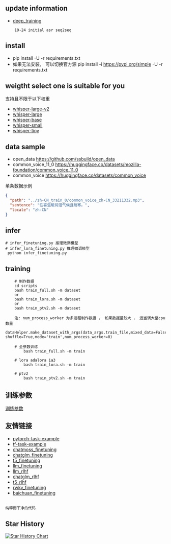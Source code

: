 ## update information
   - [deep_training](https://github.com/ssbuild/deep_training)

```text
    10-24 initial asr seq2seq
```
   

## install
  - pip install -U -r requirements.txt
  - 如果无法安装， 可以切换官方源 pip install -i https://pypi.org/simple -U -r requirements.txt



## weigtht select one is suitable for you
支持且不限于以下权重    
- [whisper-large-v2](https://huggingface.co/openai/whisper-large-v2)
- [whisper-large](https://huggingface.co/openai/whisper-large)
- [whisper-base](https://huggingface.co/openai/whisper-base)
- [whisper-small](https://huggingface.co/openai/whisper-small)
- [whisper-tiny](https://huggingface.co/openai/whisper-tiny)

## data sample
- open_data https://github.com/ssbuild/open_data
- common_voice_11_0 https://huggingface.co/datasets/mozilla-foundation/common_voice_11_0
- common_voice https://huggingface.co/datasets/common_voice
   
单条数据示例
```json
{
  "path": "../zh-CN_train_0/common_voice_zh-CN_33211332.mp3",
  "sentence": "性喜温暖润湿气候且耐寒。",
  "locale": "zh-CN"
}
```



## infer
    # infer_finetuning.py 推理微调模型
    # infer_lora_finetuning.py 推理微调模型
     python infer_finetuning.py



## training
```text
    # 制作数据
    cd scripts
    bash train_full.sh -m dataset 
    or
    bash train_lora.sh -m dataset 
    or
    bash train_ptv2.sh -m dataset 
    
    注: num_process_worker 为多进程制作数据 ， 如果数据量较大 ， 适当调大至cpu数量
    dataHelper.make_dataset_with_args(data_args.train_file,mixed_data=False, shuffle=True,mode='train',num_process_worker=0)
    
    # 全参数训练 
        bash train_full.sh -m train
        
    # lora adalora ia3 
        bash train_lora.sh -m train
        
    # ptv2
        bash train_ptv2.sh -m train
```
   

## 训练参数
[训练参数](args.MD)

## 友情链接

- [pytorch-task-example](https://github.com/ssbuild/pytorch-task-example)
- [tf-task-example](https://github.com/ssbuild/tf-task-example)
- [chatmoss_finetuning](https://github.com/ssbuild/chatmoss_finetuning)
- [chatglm_finetuning](https://github.com/ssbuild/chatglm_finetuning)
- [t5_finetuning](https://github.com/ssbuild/t5_finetuning)
- [llm_finetuning](https://github.com/ssbuild/llm_finetuning)
- [llm_rlhf](https://github.com/ssbuild/llm_rlhf)
- [chatglm_rlhf](https://github.com/ssbuild/chatglm_rlhf)
- [t5_rlhf](https://github.com/ssbuild/t5_rlhf)
- [rwkv_finetuning](https://github.com/ssbuild/rwkv_finetuning)
- [baichuan_finetuning](https://github.com/ssbuild/baichuan_finetuning)

## 
    纯粹而干净的代码

## Star History

[![Star History Chart](https://api.star-history.com/svg?repos=ssbuild/asr_seq2seq_finetuning&type=Date)](https://star-history.com/#ssbuild/asr_seq2seq_finetuning&Date)